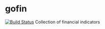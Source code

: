 # gofin
[![Build Status](https://github.com/d1l1x/gofin/actions/workflows/go/badge.svg?branch=master)](https://github.com/d1l1x/gofin/actions/workflows/go.yml)
Collection of financial indicators
